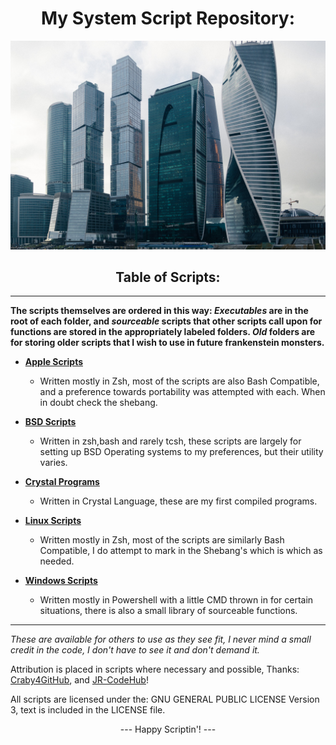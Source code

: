 # <div align="center">My System Script Repository:

![Moscow_Skyline](ximg/Moscow_Skyline.jpeg) </div>

## <div align="center">**Table of Scripts:**</div>

----------------------------------------

**The scripts themselves are ordered in this way: *Executables* are in the root of each folder, and *sourceable* scripts that other scripts call upon for functions are stored in the appropriately labeled folders. *Old* folders are for storing older scripts that I wish to use in future frankenstein monsters.**

- [**Apple Scripts**](https://github.com/saintphaenixos/Script-Repository/tree/CurrentWorkingScripts/Apple%20Scripts)
  - Written mostly in Zsh, most of the scripts are also Bash Compatible, and a preference towards portability was attempted with each. When in doubt check the shebang.

- [**BSD Scripts**](https://github.com/saintphaenixos/Script-Repository/tree/CurrentWorkingScripts/BSD%20scripts/)
  - Written in zsh,bash and rarely tcsh, these scripts are largely for setting up BSD Operating systems to my preferences, but their utility varies.

- [**Crystal Programs**](https://github.com/saintphaenixos/Script-Repository/tree/CurrentWorkingScripts/Crystal)
  - Written in Crystal Language, these are my first compiled programs.

- [**Linux Scripts**](https://github.com/saintphaenixos/Script-Repository/tree/CurrentWorkingScripts/Linux%20scripts)
  - Written mostly in Zsh, most of the scripts are similarly Bash Compatible, I do attempt to mark in the Shebang's which is which as needed.

- [**Windows Scripts**](https://github.com/saintphaenixos/Script-Repository/tree/CurrentWorkingScripts/Windows%20Scripts)
  - Written mostly in Powershell with a little CMD thrown in for certain situations, there is also a small library of sourceable functions.

---------------------------------------

*These are available for others to use as they see fit, I never mind a small credit in the code, I don't have to see it and don't demand it.*

Attribution is placed in scripts where necessary and possible, Thanks: [Craby4GitHub](https://github.com/Craby4GitHub), and [JR-CodeHub](https://github.com/jrkennelly813)!

All scripts are licensed under the: GNU GENERAL PUBLIC LICENSE Version 3, text is included in the LICENSE file.

<div align="center">--- Happy Scriptin'! ---</div>
